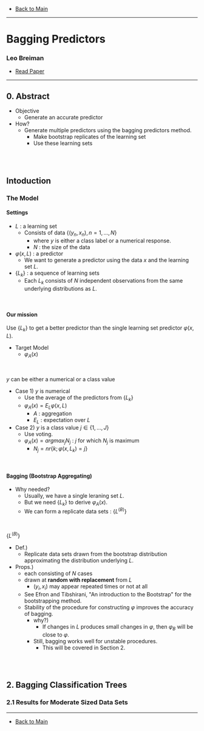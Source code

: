 * [Back to Main](../../README.md)
---

# Bagging Predictors
### Leo Breiman
* [Read Paper](../paper_pdfs/231015%20bagging_predictors.pdf)

---
## 0. Abstract
* Objective
  * Generate an accurate predictor
* How?
  * Generate multiple predictors using the bagging predictors method.
    * Make bootstrap replicates of the learning set
    * Use these learning sets

<br><br>

## Intoduction
### The Model
#### Settings
* $L$ : a learning set
  * Consists of data $\lbrace (y_n,x_n), n=1,\dots , N\rbrace$
    * where $y$ is either a class label or a numerical response.
    * $N$ : the size of the data
* $\varphi (x, L)$ : a predictor
  * We want to generate a predictor using the data $x$ and the learning set $L$.
* $\lbrace L_k \rbrace$ : a sequence of learning sets
  * Each $L_k$ consists of $N$ independent observations from the same underlying distributions as $L$.

<br>

#### Our mission
Use $\lbrace L_k \rbrace$ to get a better predictor than the single learning set predictor $\varphi (x, L)$.
* Target Model
  * $\varphi_A(x)$

<br>

$y$ can be either a numerical or a class value
* Case 1) $y$ is numerical
  * Use the average of the predictors from $\lbrace L_k \rbrace$ 
  * $\varphi_A(x) = E_L{\varphi (x,L)}$
    * $A$ : aggregation
    * $E_L$ : expectation over $L$
* Case 2) $y$ is a class value $j \in \lbrace 1, \dots , J \rbrace$
  * Use voting.
  * $\varphi_A(x) = argmax_jN_j$ : $j$ for which $N_j$ is maximum
    * $N_j = nr \lbrace k; \varphi (x, L_k)=j \rbrace$

<br>

#### Bagging (**B**ootstrap **Agg**regat**ing**)
* Why needed?
  * Usually, we have a single leraning set $L$.   
  * But we need $\lbrace L_k \rbrace$ to derive $\varphi_A(x)$.
  * We can form a replicate data sets : $\lbrace L^{(B)} \rbrace$

<br>

$\lbrace L^{(B)} \rbrace$
* Def.)
  * Replicate data sets drawn from the bootstrap distribution approximating the distribution underlying $L$.
* Props.)
  * each consisting of $N$ cases
  * drawn at **random with replacement** from $L$
    * $(y_i, x_i)$ may appear repeated times or not at all
  * See Efron and Tibshirani, "An introduction to the Bootstrap" for the bootstrapping method. 
  * Stability of the procedure for constructing $\varphi$ improves the accuracy of bagging.
    * why?)
      * If changes in $L$ produces small changes in $\varphi$, then $\varphi_B$ will be close to $\varphi$.
    * Still, bagging works well for unstable procedures.
      * This will be covered in Section 2.


<br><br>

## 2. Bagging Classification Trees
### 2.1 Results for Moderate Sized Data Sets


---

* [Back to Main](../../README.md)